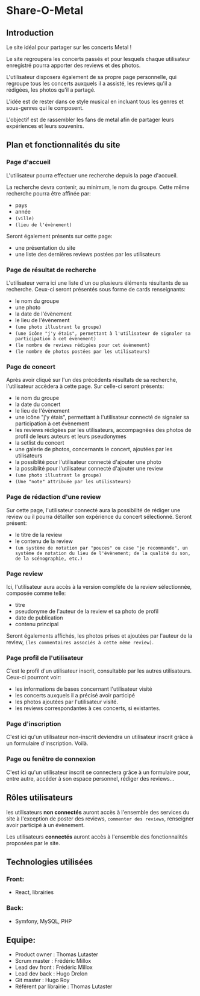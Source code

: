 # Share-O-Metal

## Introduction

Le site idéal pour partager sur les concerts Metal !

Le site regroupera les concerts passés et pour lesquels chaque utilisateur enregistré pourra apporter des reviews et des photos.

L'utilisateur disposera également de sa propre page personnelle, qui regroupe tous les concerts auxquels il a assisté, les reviews qu'il a rédigées, les photos qu'il a partagé.

L'idée est de rester dans ce style musical en incluant tous les genres et sous-genres qui le composent.

L'objectif est de rassembler les fans de metal afin de partager leurs expériences et leurs souvenirs.

## Plan et fonctionnalités du site

### Page d'accueil

L'utilisateur pourra effectuer une recherche depuis la page d'accueil.

La recherche devra contenir, au minimum, le nom du groupe.
Cette même recherche pourra être affinée par:
- pays
- année
- ```(ville)```
- ```(lieu de l'évènement)```

Seront également présents sur cette page:
- une présentation du site
- une liste des dernières reviews postées par les utilisateurs

### Page de résultat de recherche

L'utilisateur verra ici une liste d'un ou plusieurs éléments résultants de sa recherche. Ceux-ci seront présentés sous forme de cards renseignants:
- le nom du groupe
- une photo
- la date de l'évènement
- le lieu de l'évènement
- ```(une photo illustrant le groupe)```
- ```(une icône "j'y étais", permettant à l'utilisateur de signaler sa participation à cet évènement)```
- ```(le nombre de reviews rédigées pour cet évènement)```
- ```(le nombre de photos postées par les utilisateurs)```

### Page de concert

Après avoir cliqué sur l'un des précédents résultats de sa recherche, l'utilisateur accèdera à cette page. Sur celle-ci seront présents:
- le nom du groupe
- la date du concert
- le lieu de l'évènement
- une icône "j'y étais", permettant à l'utilisateur connecté de signaler sa participation à cet évènement
- les reviews rédigées par les utilisateurs, accompagnées des photos de profil de leurs auteurs et leurs pseudonymes
- la setlist du concert
- une galerie de photos, concernants le concert, ajoutées par les utilisateurs
- la possiblité pour l'utilisateur connecté d'ajouter une photo
- la possiblité pour l'utilisateur connecté d'ajouter une review
- ```(une photo illustrant le groupe)```
- ```(Une "note" attribuée par les utilisateurs)```

### Page de rédaction d'une review

Sur cette page, l'utilisateur connecté aura la possibilité de rédiger une review ou il pourra détailler son expérience du concert sélectionné. Seront présent:
- le titre de la review
- le contenu de la review
- ```(un système de notation par "pouces" ou case "je recommande", un système de notation du lieu de l'évènement; de la qualité du son, de la scénographie, etc.)```


### Page review

Ici, l'utilisateur aura accès à la version complète de la review sélectionnée, composée comme telle:
- titre
- pseudonyme de l'auteur de la review et sa photo de profil
- date de publication
- contenu principal

Seront égalements affichés, les photos prises et ajoutées par l'auteur de la review, ```(les commentaires associés à cette même review)```.

### Page profil de l'utilisateur

C'est le profil d'un utilisateur inscrit, consultable par les autres utilisateurs. Ceux-ci pourront voir:
- les informations de bases concernant l'utilisateur visité
- les concerts auxquels il a précisé avoir participé
- les photos ajoutées par l'utilisateur visité.
- les reviews correspondantes à ces concerts, si existantes.

### Page d'inscription

C'est ici qu'un utilisateur non-inscrit deviendra un utilisateur inscrit grâce à un formulaire d'inscription. Voilà.

### Page ou fenêtre de connexion

C'est ici qu'un utilisateur inscrit se connectera grâce à un formulaire pour, entre autre, accéder à son espace personnel, rédiger des reviews...

## Rôles utilisateurs

les utilisateurs **non connectés** auront accès à l'ensemble des services du site à l'exception de poster des reviews, ```commenter des reviews```, renseigner avoir participé à un évènement.

Les utilisateurs **connectés** auront accès à l'ensemble des fonctionnalités proposées par le site.

## Technologies utilisées

### Front:
- React, librairies

### Back:
- Symfony, MySQL, PHP

## Equipe:

- Product owner : Thomas Lutaster
- Scrum master : Frédéric Millox
- Lead dev front : Frédéric Millox
- Lead dev back : Hugo Drelon
- Git master : Hugo Roy
- Référent par librairie : Thomas Lutaster